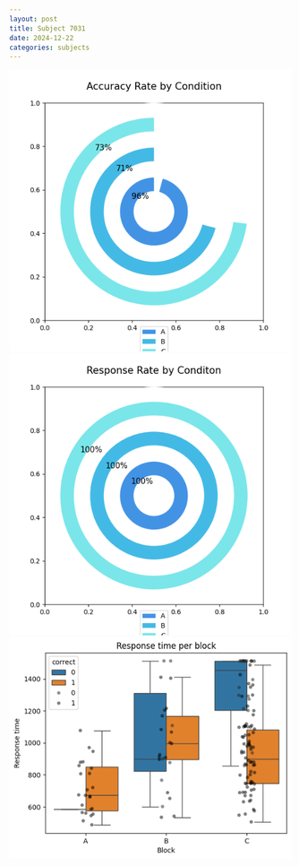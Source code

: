```yaml
---
layout: post
title: Subject 7031
date: 2024-12-22
categories: subjects
---
```


![](data/7031/run-4/7031_accuracy_rate.png)
![](data/7031/run-4/7031_response_rate.png)
![](data/7031/run-4/7031_rt.png)

